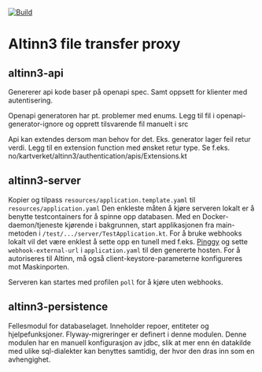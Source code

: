 [![Build](https://github.com/kartverket/altinn3-file-transfer-proxy/actions/workflows/build.yml/badge.svg)](https://github.com/kartverket/altinn3-file-transfer-proxy/actions/workflows/build.yml)

# Altinn3 file transfer proxy

## altinn3-api

Genererer api kode baser på openapi spec. Samt oppsett for klienter med autentisering.

Openapi generatoren har pt. problemer med enums.
Legg til fil i openapi-generator-ignore og opprett tilsvarende fil manuelt i src

Api kan extendes dersom man behov for det. Eks. generator lager feil retur verdi. Legg til en extension function med
ønsket retur type. Se f.eks. no/kartverket/altinn3/authentication/apis/Extensions.kt

## altinn3-server

Kopier og tilpass `resources/application.template.yaml` til `resources/application.yaml`
Den enkleste måten å kjøre serveren lokalt er å benytte testcontainers for å spinne opp databasen. Med en
Docker-daemon/tjeneste kjørende i bakgrunnen, start applikasjonen fra main-metoden i
`/test/.../server/TestApplication.kt`.
For å bruke webhooks lokalt vil det være enklest å sette opp en tunell med f.eks. [Pinggy](https://pinggy.io/) og sette
`webhook-external-url` i `application.yaml` til den genererte hosten.
For å autoriseres til Altinn, må også client-keystore-parameterne konfigureres mot Maskinporten.

Serveren kan startes med profilen `poll` for å kjøre uten webhooks.

## altinn3-persistence

Fellesmodul for databaselaget. Inneholder repoer, entiteter og hjelpefunksjoner.
Flyway-migreringer er definert i denne modulen. Denne modulen har en manuell konfigurasjon av
jdbc, slik at mer enn én datakilde med ulike sql-dialekter kan benyttes samtidig, der hvor den
dras inn som en avhengighet. 